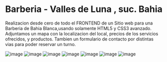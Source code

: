 # Barberia - Valles de Luna , suc. Bahia   

Realizacion desde cero de todo el FRONTEND de un Sitio web para una Barberia de Bahia Blanca,usando solamente HTML5 y CSS3 avanzado.
Adjuntamos un mapa con la localizacion del local, precios de los servicios ofrecidos, y productos. 
Tambien un formulario de contacto por distintas vias para poder reservar un turno.


![image](https://user-images.githubusercontent.com/99271120/169542262-a0d897de-1cd6-4fa0-b7aa-0c0455639b2e.png)
![image](https://user-images.githubusercontent.com/99271120/169542341-6c7c64a5-708d-405c-a3a2-aa16071235e4.png)
![image](https://user-images.githubusercontent.com/99271120/169542360-bd42699e-10cc-4dce-93f4-0a44ddb4eeee.png)
![image](https://user-images.githubusercontent.com/99271120/169542375-437b9c23-56c5-4fbc-9829-76d8488e2a12.png)
![image](https://user-images.githubusercontent.com/99271120/169542403-03d2116a-2ead-4dfa-b8a7-89739e5a623a.png)
![image](https://user-images.githubusercontent.com/99271120/169542406-e7e45fca-e345-473a-9f48-e7e239c096e3.png)
![image](https://user-images.githubusercontent.com/99271120/169542414-40164048-b925-444f-b91e-493f9bb35e89.png)
